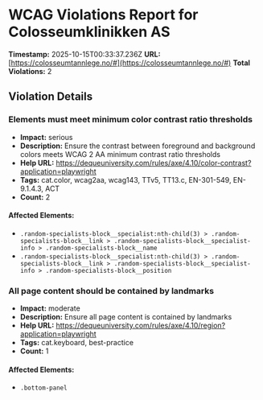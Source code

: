 # WCAG Violations Report for Colosseumklinikken AS

**Timestamp:** 2025-10-15T00:33:37.236Z
**URL:** [https://colosseumtannlege.no/#](https://colosseumtannlege.no/#)
**Total Violations:** 2

## Violation Details

### Elements must meet minimum color contrast ratio thresholds

- **Impact:** serious
- **Description:** Ensure the contrast between foreground and background colors meets WCAG 2 AA minimum contrast ratio thresholds
- **Help URL:** https://dequeuniversity.com/rules/axe/4.10/color-contrast?application=playwright
- **Tags:** cat.color, wcag2aa, wcag143, TTv5, TT13.c, EN-301-549, EN-9.1.4.3, ACT
- **Count:** 2

#### Affected Elements:

- `.random-specialists-block__specialist:nth-child(3) > .random-specialists-block__link > .random-specialists-block__specialist-info > .random-specialists-block__name`
- `.random-specialists-block__specialist:nth-child(3) > .random-specialists-block__link > .random-specialists-block__specialist-info > .random-specialists-block__position`

### All page content should be contained by landmarks

- **Impact:** moderate
- **Description:** Ensure all page content is contained by landmarks
- **Help URL:** https://dequeuniversity.com/rules/axe/4.10/region?application=playwright
- **Tags:** cat.keyboard, best-practice
- **Count:** 1

#### Affected Elements:

- `.bottom-panel`
